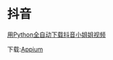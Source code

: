 # 抖音
  [用Python全自动下载抖音小姐姐视频](https://mp.weixin.qq.com/s/xTY8tbmI79nthWQB7cJarA)
  
  下载:[Appium](http://appium.io/)

